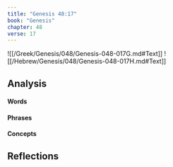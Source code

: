 ```yaml
---
title: "Genesis 48:17"
book: "Genesis"
chapter: 48
verse: 17
---
```

![[/Greek/Genesis/048/Genesis-048-017G.md#Text]]
![[/Hebrew/Genesis/048/Genesis-048-017H.md#Text]]

## Analysis

#### Words

#### Phrases

#### Concepts

## Reflections
